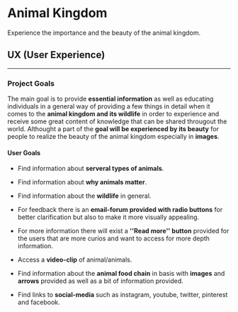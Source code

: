 # Animal Kingdom
    
 Experience the importance and the beauty of the animal kingdom.


## UX (User Experience)
----------

### Project Goals

The main goal is to provide **essential information** as well as educating individuals in a general way of providing a few things in detail when it comes to the **animal kingdom and its wildlife** in order to experience and receive some great
content of knowledge that can be shared througout the world. Althought a part of the **goal will be experienced by its beauty** for people to realize the beauty of the animal kingdom especially in **images**.
    



#### User Goals

- Find information about **serveral types of animals**.

- Find information about **why animals matter**.

- Find information about the **wildlife** in general.

- For feedback there is an **email-forum provided with radio buttons** for better clarification but also to make it more visually appealing.

- For more information there will exist a **''Read more'' button** provided for the users that are more curios and want to access for more depth information.

- Access a **video-clip** of animal/animals.

- Find information about the **animal food chain** in basis with  **images** and **arrows** provided as well as a bit of information provided.

- Find links to **social-media** such as instagram, youtube, twitter, pinterest and facebook.












 

 

